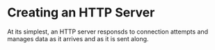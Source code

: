 # Creating an HTTP Server

At its simplest, an HTTP server responsds to connection attempts and manages data as it arrives and as it is sent along.

